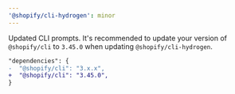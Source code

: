 ```yaml
---
'@shopify/cli-hydrogen': minor
---
```


Updated CLI prompts. It's recommended to update your version of `@shopify/cli` to `3.45.0` when updating `@shopify/cli-hydrogen`.

```diff
"dependencies": {
-  "@shopify/cli": "3.x.x",
+  "@shopify/cli": "3.45.0",
}
